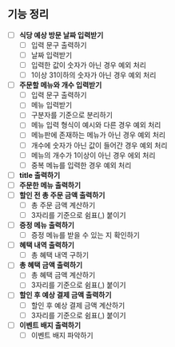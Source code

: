 ## 기능 정리
- [ ] **식당 예상 방문 날짜 입력받기**
  - [ ] 입력 문구 출력하기
  - [ ] 날짜 입력받기
  - [ ] 입력한 값이 숫자가 아닌 경우 예외 처리
  - [ ] 1이상 31이하의 숫자가 아닌 경우 예외 처리
- [ ] **주문할 메뉴와 개수 입력받기**
  - [ ] 입력 문구 출력하기
  - [ ] 메뉴 입력받기
  - [ ] 구분자를 기준으로 분리하기
  - [ ] 메뉴 입력 형식이 예시와 다른 경우 예외 처리
  - [ ] 메뉴판에 존재하는 메뉴가 아닌 경우 예외 처리
  - [ ] 개수에 숫자가 아닌 값이 들어간 경우 예외 처리
  - [ ] 메뉴의 개수가 1이상이 아닌 경우 에외 처리
  - [ ] 중복 메뉴를 입력한 경우 예외 처리
- [ ] **title 출력하기**
- [ ] **주문한 메뉴 출력하기**
- [ ] **할인 전 총 주문 금액 출력하기**
  - [ ] 총 주문 금액 계산하기
  - [ ] 3자리를 기준으로 쉼표(,) 붙이기
- [ ] **증정 메뉴 출력하기**
  - [ ] 증정 메뉴를 받을 수 있는 지 확인하기
- [ ] **혜택 내역 출력하기**
  - [ ] 총 혜택 내역 구하기
- [ ] **총 혜택 금액 출력하기**
  - [ ] 총 혜택 금액 계산하기
  - [ ] 3자리를 기준으로 쉼표(,) 붙이기
- [ ] **할인 후 예상 결제 금액 출력하기**
  - [ ] 할인 후 예상 결제 금액 계산하기
  - [ ] 3자리를 기준으로 쉼표(,) 붙이기
- [ ] **이벤트 배지 출력하기**
  - [ ] 이벤트 배지 파악하기